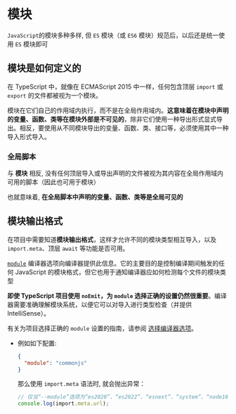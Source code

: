 # 模块

`JavaScript`的模块多种多样, 但 `ES` 模块（或 `ES6` 模块）规范后，以后还是统一使用 `ES` 模块即可

## 模块是如何定义的

在 TypeScript 中，就像在 ECMAScript 2015 中一样，任何包含顶层 `import` 或 `export` 的文件都被视为一个模块。

模块在它们自己的作用域内执行，而不是在全局作用域内。**这意味着在模块中声明的变量、函数、类等在模块外部是不可见的**，除非它们使用一种导出形式显式导出。相反，要使用从不同模块导出的变量、函数、类、接口等，必须使用其中一种导入形式导入。

### 全局脚本

与 **模块** 相反, 没有任何顶层导入或导出声明的文件被视为其内容在全局作用域内可用的脚本（因此也可用于模块）

也就意味着, **在全局脚本中声明的变量、函数、类等是全局可见的**

## 模块输出格式

在项目中需要知道**模块输出格式**，这样才允许不同的模块类型相互导入，以及 `import.meta`、顶层 `await` 等功能是否可用。

[`module`](https://ts.nodejs.cn/tsconfig/#module) 编译器选项向编译器提供此信息。它的主要目的是控制编译期间触发的任何 JavaScript 的模块格式，但它也用于通知编译器应如何检测每个文件的模块类型

**即使 TypeScript 项目使用 `noEmit`，为 `module` 选择正确的设置仍然很重要**。编译器需要准确理解模块系统，以便它可以对导入进行类型检查（并提供 IntelliSense）。

有关为项目选择正确的 `module` 设置的指南，请参阅 [选择编译器选项](https://ts.nodejs.cn/docs/handbook/modules/guides/choosing-compiler-options.html)。

* 例如如下配置:

  ```json
  {
    "module": "commonjs"
  }
  ```

  那么使用 `import.meta` 语法时, 就会抛出异常：

  ```typescript
  // 仅当“--module”选项为“es2020”、“es2022”、“esnext”、“system”、“node16”、“node18”或“nodenext”时，才允许使用“import.meta”元属性。
  console.log(import.meta.url);
  ```

















